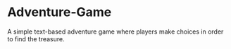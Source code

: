 # Adventure-Game
A simple text-based adventure game where players make choices in order to find the treasure. 
